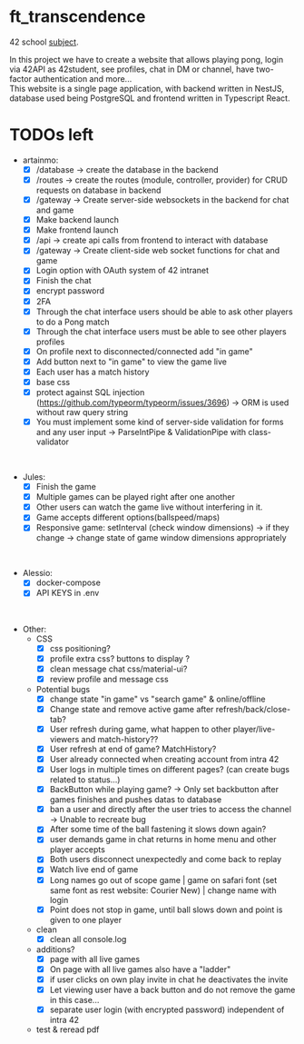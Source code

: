 # ft_transcendence

42 school [subject](https://cdn.intra.42.fr/pdf/pdf/68431/en.subject.pdf).

In this project we have to create a website that allows playing pong, login via 42API as 42student, see profiles, chat in DM or channel, have two-factor authentication and more...<br>
This website is a single page application, with backend written in NestJS, database used being PostgreSQL and frontend written in Typescript React.

# TODOs left
* artainmo:
  - [x] /database -> create the database in the backend
  - [x] /routes -> create the routes (module, controller, provider) for CRUD requests on database in backend
  - [x] /gateway -> Create server-side websockets in the backend for chat and game
  - [x] Make backend launch
  - [x] Make frontend launch
  - [x] /api -> create api calls from frontend to interact with database
  - [x] /gateway -> Create client-side web socket functions for chat and game
  - [x] Login option with OAuth system of 42 intranet
  - [x] Finish the chat
  - [x] encrypt password
  - [x] 2FA
  - [x] Through the chat interface users should be able to ask other players to do a Pong match
  - [x] Through the chat interface users must be able to see other players profiles
  - [x] On profile next to disconnected/connected add "in game"
  - [x] Add button next to "in game" to view the game live
  - [x] Each user has a match history
  - [x] base css
  - [x] protect against SQL injection (https://github.com/typeorm/typeorm/issues/3696) -> ORM is used without raw query string
  - [x] You must implement some kind of server-side validation for forms and any user input -> ParseIntPipe & ValidationPipe with class-validator
<br>

* Jules:
  - [x] Finish the game
  - [x] Multiple games can be played right after one another
  - [x] Other users can watch the game live without interfering in it.
  - [x] Game accepts different options(ballspeed/maps)
  - [x] Responsive game: setInterval (check window dimensions) -> if they change -> change state of game window dimensions appropriately
<br>

* Alessio:
  - [x] docker-compose
  - [x] API KEYS in .env
<br>

* Other:
  * CSS
    - [x] css positioning?
    - [x] profile extra css? buttons to display ?
    - [x] clean message chat css/material-ui?
    - [x] review profile and message css
  * Potential bugs
    - [x] change state "in game" vs "search game" & online/offline
    - [x] Change state and remove active game after refresh/back/close-tab?
    - [x] User refresh during game, what happen to other player/live-viewers and match-history??
    - [x] User refresh at end of game? MatchHistory?
    - [x] User already connected when creating account from intra 42
    - [x] User logs in multiple times on different pages? (can create bugs related to status...)
    - [x] BackButton while playing game? -> Only set backbutton after games finishes and pushes datas to database
    - [x] ban a user and directly after the user tries to access the channel -> Unable to recreate bug
    - [x] After some time of the ball fastening it slows down again?
    - [x] user demands game in chat returns in home menu and other player accepts
    - [x] Both users disconnect unexpectedly and come back to replay
    - [x] Watch live end of game
    - [x] Long names go out of scope game | game on safari font (set same font as rest website: Courier New) | change name with login
    - [x] Point does not stop in game, until ball slows down and point is given to one player
  * clean
    - [x] clean all console.log
  * additions?
	- [x] page with all live games
	- [x] On page with all live games also have a "ladder"
	- [x] if user clicks on own play invite in chat he deactivates the invite
	- [x] Let viewing user have a back button and do not remove the game in this case...
	- [x] separate user login (with encrypted password) independent of intra 42
  * test & reread pdf
